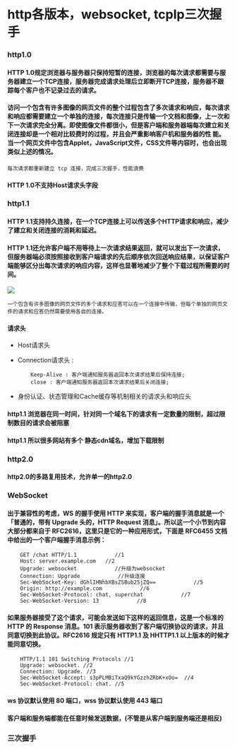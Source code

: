 # http各版本，websocket, tcpIp三次握手


### http1.0

#### HTTP 1.0规定浏览器与服务器只保持短暂的连接，浏览器的每次请求都需要与服务器建立一个TCP连接，服务器完成请求处理后立即断开TCP连接，服务器不跟踪每个客户也不记录过去的请求。

#### 访问一个包含有许多图像的网页文件的整个过程包含了多次请求和响应，每次请求和响应都需要建立一个单独的连接，每次连接只是传输一个文档和图像，上一次和下一次请求完全分离。即使图像文件都很小，但是客户端和服务器端每次建立和关闭连接却是一个相对比较费时的过程，并且会严重影响客户机和服务器的性 能。当一个网页文件中包含Applet，JavaScript文件，CSS文件等内容时，也会出现类似上述的情况。

```
每次请求都重新建立 tcp 连接，完成三次握手，性能浪费
```
#### HTTP 1.0不支持Host请求头字段


### http1.1

#### HTTP 1.1支持持久连接，在一个TCP连接上可以传送多个HTTP请求和响应，减少了建立和关闭连接的消耗和延迟。

#### HTTP 1.1还允许客户端不用等待上一次请求结果返回，就可以发出下一次请求，但服务器端必须按照接收到客户端请求的先后顺序依次回送响应结果，以保证客户端能够区分出每次请求的响应内容，这样也显著地减少了整个下载过程所需要的时间。

![](http://p.blog.csdn.net/images/p_blog_csdn_net/elifefly/EntryImages/20090306/2.jpg)

```
一个包含有许多图像的网页文件的多个请求和应答可以在一个连接中传输，但每个单独的网页文件的请求和应答仍然需要使用各自的连接。
```


#### 请求头
* Host请求头
* Connection请求头 :

    ```
        Keep-Alive : 客户端通知服务器返回本次请求结果后保持连接;
        close : 客户端通知服务器返回本次请求结果后关闭连接;
    ```
* 身份认证、状态管理和Cache缓存等机制相关的请求头和响应头


#### http1.1 浏览器在同一时间，针对同一个域名下的请求有一定数量的限制，超过限制数目的请求会被阻塞
#### http1.1 所以很多网站有多个 静态cdn域名，增加下载限制

### http2.0
#### http2.0的多路复用技术，允许单一的http2.0

### WebSocket
#### 出于兼容性的考虑，WS 的握手使用 HTTP 来实现，客户端的握手消息就是一个「普通的，带有 Upgrade 头的，HTTP Request 消息」。所以这一个小节到内容大部分都来自于 RFC2616，这里只是它的一种应用形式，下面是 RFC6455 文档中给出的一个客户端握手消息示例：

```
    GET /chat HTTP/1.1            //1
    Host: server.example.com   //2
    Upgrade: websocket            //升级为websocket
    Connection: Upgrade            //升级连接
    Sec-WebSocket-Key: dGhlIHNhbXBsZSBub25jZQ==            //5
    Origin: http://example.com            //6
    Sec-WebSocket-Protocol: chat, superchat            //7
    Sec-WebSocket-Version: 13            //8
```

#### 如果服务器接受了这个请求，可能会发送如下这样的返回信息，这是一个标准的 HTTP 的 Response 消息。101 表示服务器收到了客户端切换协议的请求，并且同意切换到此协议。RFC2616 规定只有 HTTP1.1 及 HHTTP1.1 以上版本的时候才能同意切换。

```
    HTTP/1.1 101 Switching Protocols //1
    Upgrade: websocket. //2
    Connection: Upgrade. //3
    Sec-WebSocket-Accept: s3pPLMBiTxaQ9kYGzzhZRbK+xOo=  //4
    Sec-WebSocket-Protocol: chat. //5
```
#### ws 协议默认使用 80 端口，wss 协议默认使用 443 端口

#### 客户端和服务端都能在任意时候发送数据，(不管是从客户端到服务端还是相反) 

### 三次握手

